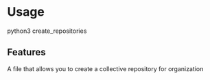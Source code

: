 # Usage
python3 create_repositories

## Features
A file that allows you to create a collective repository for organization

